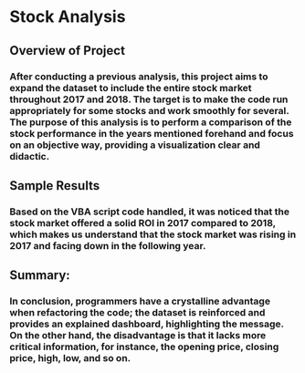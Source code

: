 # Stock Analysis

## Overview of Project
### After conducting a previous analysis, this project aims to expand the dataset to include the entire stock market throughout 2017 and 2018. The target is to make the code run appropriately for some stocks and work smoothly for several. The purpose of this analysis is to perform a comparison of the stock performance in the years mentioned forehand and focus on an objective way, providing a visualization clear and didactic.

## Sample Results
### Based on the VBA script code handled, it was noticed that the stock market offered a solid ROI in 2017 compared to 2018, which makes us understand that the stock market was rising in 2017 and facing down in the following year.

## Summary:
### In conclusion, programmers have a crystalline advantage when refactoring the code; the dataset is reinforced and provides an explained dashboard, highlighting the message.  On the other hand, the disadvantage is that it lacks more critical information, for instance, the opening price, closing price, high, low, and so on.
